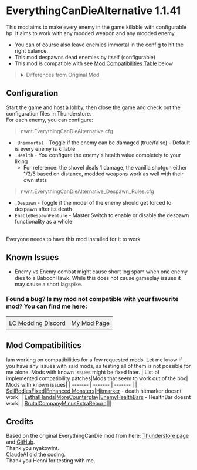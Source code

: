# EverythingCanDieAlternative 1.1.41

This mod aims to make every enemy in the game killable with configurable hp. It aims to work with any modded weapon and any modded enemy.
- You can of course also leave enemies immortal in the config to hit the right balance.
- This mod despawns dead enemies by itself (configurable)
- This mod is compatible with see [Mod Compatibilities Table](#Mod-Compatibilities) below

> <details><summary> Differences from Original Mod</summary>- No separate shotgun/melee weapon settings<br>- No Explosion Effects: Enemies simply despawn or play their death animation if allowed to by the despawn config<br>- An alternative version of the EverythingCanDie mod from TheFluff as it did not work for me with a few modded enemies.</details>

## Configuration
Start the game and host a lobby, then close the game and check out the configuration files in Thunderstore.
<br>For each enemy, you can configure:
> nwnt.EverythingCanDieAlternative.cfg
- `.Unimmortal` - Toggle if the enemy can be damaged (true/false) - Default is every enemy is killable
- `.Health` - You configure the enemy's health value completely to your liking
  - For reference: the shovel deals 1 damage, the vanilla shotgun either 1/3/5 based on distance, modded weapons work as well with their own stats

> nwnt.EverythingCanDieAlternative_Despawn_Rules.cfg<br>
- `.Despawn` - Toggle if the model of the enemy should get forced to despawn after its death
- `EnableDespawnFeature` - Master Switch to enable or disable the despawn functionality as a whole

 
<br>Everyone needs to have this mod installed for it to work

## Known Issues
- Enemy vs Enemy combat might cause short log spam when one enemy dies to a BaboonHawk. While this does not cause gameplay issues it may cause a short lagspike.

<h3>Found a bug? Is my mod not compatible with your favourite mod? You can find me here:</h3>

<table>
  <tr>
    <td style="padding: 8px; background-color: #f2f2f2;"><a href="https://discord.gg/8DgrNrH8Z5">LC Modding Discord</a></td>
    <td style="padding: 8px; background-color: #f2f2f2;"><a href="https://discord.com/channels/1168655651455639582/1348071762549805208">My Mod Page</a></td>
  </tr>
</table>

## Mod Compatibilities
Iam working on compatibilities for a few requested mods. Let me know if you have any issues with said mods, as testing all of them is not possible for me alone. Mods with known issues might be fixed later.
| List of implemented compatibility patches|Mods that seem to work out of the box| Mods with known issues|
| ------- | ------- | ------- |
| [SellBodiesFixed](https://thunderstore.io/c/lethal-company/p/Entity378/SellBodiesFixed/)|[Enhanced Monsters](https://thunderstore.io/c/lethal-company/p/VELD/Enhanced_Monsters/)|[Hitmarker](https://thunderstore.io/c/lethal-company/p/Zehs/Hitmarker/) - death hitmarker doesnt work|
| [LethalHands](https://thunderstore.io/c/lethal-company/p/SlapItNow/LethalHands/)|[MoreCounterplay](https://thunderstore.io/c/lethal-company/p/BaronDrakula/MoreCounterplay/)|[EnemyHealthBars](https://thunderstore.io/c/lethal-company/p/NotezyTeam/EnemyHealthBars/) - HealthBar doesnt work|
| [BrutalCompanyMinusExtraReborn](https://thunderstore.io/c/lethal-company/p/SoftDiamond/BrutalCompanyMinusExtraReborn/)|||



## Credits
Based on the original EverythingCanDie mod from here: [Thunderstore page](https://thunderstore.io/c/lethal-company/p/TheFluff/EverythingCanDie/) and [GitHub](https://github.com/nyakowint/EverythingCanDie-LC/tree/main).
<br> Thank you nyakowint.
<br> ClaudeAI did the coding. 
<br> Thank you Henni for testing with me.
